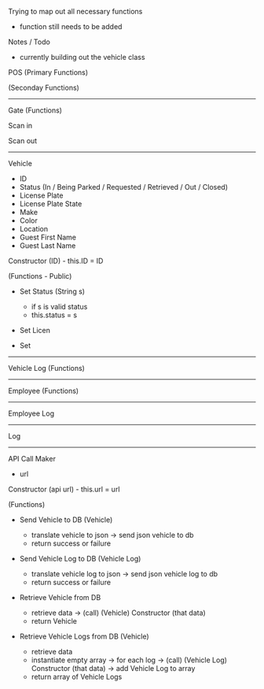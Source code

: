 Trying to map out all necessary functions
* function still needs to be added

Notes / Todo
- currently building out the vehicle class

POS
(Primary Functions)


(Seconday Functions)


-----------------------------

Gate
(Functions)

Scan in

Scan out

-----------------------------

Vehicle
- ID
- Status (In / Being Parked / Requested / Retrieved / Out / Closed)
- License Plate
- License Plate State
- Make
- Color
- Location
- Guest First Name
- Guest Last Name

Constructor (ID)
    - this.ID = ID

(Functions - Public)

- Set Status (String s)
    - if s is valid status
    - this.status = s

- Set Licen

- Set 

-----------------------------

Vehicle Log
(Functions)

-----------------------------

Employee
(Functions)

-----------------------------

Employee Log

-----------------------------

Log


-----------------------------

API Call Maker
- url

Constructor (api url)
    - this.url = url

(Functions)

- Send Vehicle to DB (Vehicle)
    - translate vehicle to json
    -> send json vehicle to db
    - return success or failure

- Send Vehicle Log to DB (Vehicle Log)
    - translate vehicle log to json
    -> send json vehicle log to db
    - return success or failure

- Retrieve Vehicle from DB
    - retrieve data
    -> (call) (Vehicle) Constructor (that data)
    - return Vehicle

- Retrieve Vehicle Logs from DB (Vehicle)
    - retrieve data
    - instantiate empty array
    -> for each log
    -> (call) (Vehicle Log) Constructor (that data)
    -> add Vehicle Log to array
    - return array of Vehicle Logs 